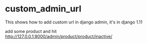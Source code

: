 # custom_admin_url


This shows how to add custom url in django admin, it's in django 1.11


add some product and hit http://127.0.0.1:8000/admin/product/product/inactive/
